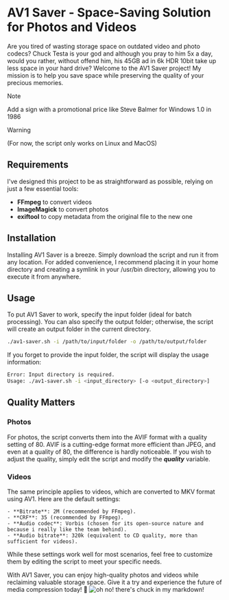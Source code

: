 # AV1 Saver - Space-Saving Solution for Photos and Videos

Are you tired of wasting storage space on outdated video and photo codecs? 
Chuck Testa is your god and although you pray to him 5x a day, would you rather, without offend him, his 45GB ad in 6k HDR 10bit take up less space in your hard drive?
Welcome to the AV1 Saver project! My mission is to help you save space while preserving the quality of your precious memories.

> [!NOTE]
> Add a sign with a promotional price like Steve Balmer for Windows 1.0 in 1986

> [!WARNING]
> (For now, the script only works on Linux and MacOS)

## Requirements
I've designed this project to be as straightforward as possible, relying on just a few essential tools:
- **FFmpeg** to convert videos
- **ImageMagick** to convert photos
- **exiftool** to copy metadata from the original file to the new one

## Installation
Installing AV1 Saver is a breeze. Simply download the script and run it from any location. For added convenience, I recommend placing it in your home directory and creating a symlink in your /usr/bin directory, allowing you to execute it from anywhere.

## Usage
To put AV1 Saver to work, specify the input folder (ideal for batch processing). You can also specify the output folder; otherwise, the script will create an output folder in the current directory.

```bash
./av1-saver.sh -i /path/to/input/folder -o /path/to/output/folder
```

If you forget to provide the input folder, the script will display the usage information:

```bash
Error: Input directory is required.
Usage: ./av1-saver.sh -i <input_directory> [-o <output_directory>]
```

## Quality Matters

### Photos
For photos, the script converts them into the AVIF format with a quality setting of 80. AVIF is a cutting-edge format more efficient than JPEG, and even at a quality of 80, the difference is hardly noticeable. If you wish to adjust the quality, simply edit the script and modify the ***quality*** variable.

### Videos
The same principle applies to videos, which are converted to MKV format using AV1. Here are the default settings:

    - **Bitrate**: 2M (recommended by FFmpeg).
    - **CRF**: 35 (recommended by FFmpeg).
    - **Audio codec**: Vorbis (chosen for its open-source nature and because i really like the team behind).
    - **Audio bitrate**: 320k (equivalent to CD quality, more than sufficient for videos).

While these settings work well for most scenarios, feel free to customize them by editing the script to meet your specific needs.

With AV1 Saver, you can enjoy high-quality photos and videos while reclaiming valuable storage space. Give it a try and experience the future of media compression today! 🌟
![oh no! there's chuck in my markdown!](https://i.imgflip.com/81wq77.jpg)
